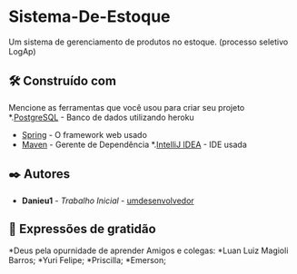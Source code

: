 # Sistema-De-Estoque
Um sistema de gerenciamento de produtos no estoque. (processo seletivo LogAp)

## 🛠️ Construído com

Mencione as ferramentas que você usou para criar seu projeto
*.[PostgreSQL](https://www.postgresql.org/) -  Banco de dados utilizando heroku
* [Spring](https://spring.io/) - O framework web usado
* [Maven](https://maven.apache.org/) - Gerente de Dependência
*.[IntelliJ IDEA](https://www.jetbrains.com/pt-br/idea/) - IDE usada 

## ✒️ Autores
* **Danieu1** - *Trabalho Inicial* - [umdesenvolvedor](https://github.com/Danieu1)

## 🎁 Expressões de gratidão
*Deus pela opurnidade de aprender 
 Amigos e colegas:
*Luan Luiz Magioli Barros;
*Yuri Felipe;
*Priscilla;
*Emerson;
